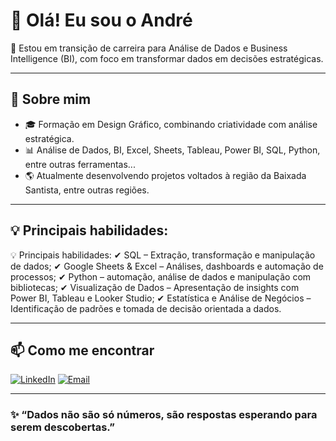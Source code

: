 # 👋 Olá! Eu sou o André

🎯 Estou em transição de carreira para Análise de Dados e Business Intelligence (BI), com foco em transformar dados em decisões estratégicas.

---

## 🚀 Sobre mim

- 🎓 Formação em Design Gráfico, combinando criatividade com análise estratégica.
- 📊 Análise de Dados, BI, Excel, Sheets, Tableau, Power BI, SQL, Python, entre outras ferramentas...
- 🌎 Atualmente desenvolvendo projetos voltados à região da Baixada Santista, entre outras regiões.

---

## 💡 Principais habilidades:

💡 Principais habilidades:
✔ SQL – Extração, transformação e manipulação de dados; 
✔ Google Sheets & Excel – Análises, dashboards e automação de processos; 
✔ Python – automação, análise de dados e manipulação com bibliotecas;
✔ Visualização de Dados – Apresentação de insights com Power BI, Tableau e Looker Studio; 
✔ Estatística e Análise de Negócios – Identificação de padrões e tomada de decisão orientada a dados.  

---

## 📫 Como me encontrar

[![LinkedIn](https://img.shields.io/badge/LinkedIn-André_Ribeiro-0A66C2?style=for-the-badge&logo=linkedin&logoColor=white)](https://www.linkedin.com/in/andreribeiro-analytics/)
[![Email](https://img.shields.io/badge/E--mail-andreribeiro.analytics@gmail.com-28a745?style=for-the-badge&logo=gmail&logoColor=white)](mailto:andreribeiro.analytics@gmail.com)


---

### ✨ “Dados não são só números, são respostas esperando para serem descobertas.”

